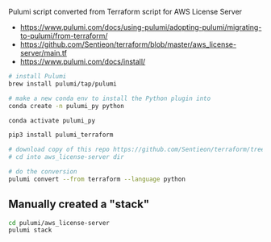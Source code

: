 Pulumi script converted from Terraform script for AWS License Server

- https://www.pulumi.com/docs/using-pulumi/adopting-pulumi/migrating-to-pulumi/from-terraform/
- https://github.com/Sentieon/terraform/blob/master/aws_license-server/main.tf
- https://www.pulumi.com/docs/install/

```bash
# install Pulumi
brew install pulumi/tap/pulumi

# make a new conda env to install the Python plugin into
conda create -n pulumi_py python

conda activate pulumi_py

pip3 install pulumi_terraform

# download copy of this repo https://github.com/Sentieon/terraform/tree/master/aws_license-server
# cd into aws_license-server dir

# do the conversion
pulumi convert --from terraform --language python
```

## Manually created a "stack"

```bash
cd pulumi/aws_license-server
pulumi stack
```
